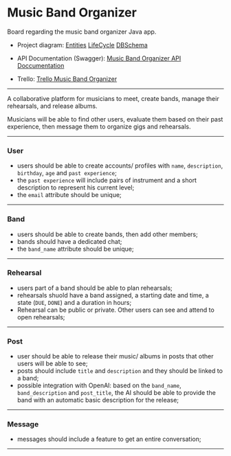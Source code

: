 # Music Band Organizer

Board regarding the music band organizer Java app.

* Project diagram:
[Entities](https://drive.google.com/file/d/1pJo-QXl8MyAoCpR701Aix5HOdSQgTnpu/view?usp=drive_link)
[LifeCycle](https://drive.google.com/file/d/12jib5PROZ1AalCXnY6fElMJSQpjZ1UDL/view?usp=drive_link)
[DBSchema](https://drive.google.com/file/d/1HKu5CslAn-rCSNPkNrxmfuEQMySnjbgX/view?usp=drive_link)

* API Documentation (Swagger):
[Music Band Organizer API Doccumentation](https://rhacp.github.io/MBO_Swagger/#/)

* Trello:
[Trello Music Band Organizer](https://trello.com/b/ciWN5OlZ/music-band-organizer)

---

A collaborative platform for musicians to meet, create bands, manage their rehearsals, and release albums.

Musicians will be able to find other users, evaluate them based on their past experience, then message them to organize gigs and rehearsals.

---

### User

- users should be able to create accounts/ profiles with `name`, `description`, `birthday`, `age` and `past experience`;
- the `past experience` will include pairs of instrument and a short description to represent his current level;
- the `email` attribute should be unique;

---

### Band

- users should be able to create bands, then add other members;
- bands should have a dedicated chat;
- the `band_name` attribute should be unique;

---

### Rehearsal

- users part of a band should be able to plan rehearsals;
- rehearsals shuold have a band assigned, a starting date and time, a state (`DUE`, `DONE`) and a duration in hours;
- Rehearsal can be public or private. Other users can see and attend to open rehearsals;

---

### Post

- user should be able to release their music/ albums in posts that other users will be able to see;
- posts should include `title` and `description` and they should be linked to a band;
- possible integration with OpenAI: based on the `band_name`, `band_description` and `post_title`, the AI should be able to provide the band with an automatic basic description for the release;

---

### Message

- messages should include a feature to get an entire conversation;

---
